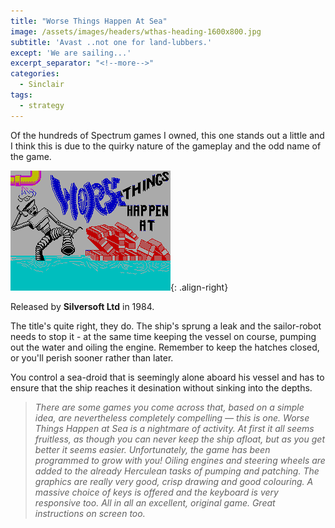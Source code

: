 ```yaml
---
title: "Worse Things Happen At Sea"
image: /assets/images/headers/wthas-heading-1600x800.jpg
subtitle: 'Avast ..not one for land-lubbers.'
except: 'We are sailing...'
excerpt_separator: "<!--more-->"
categories:
  - Sinclair
tags:
  - strategy
---
```



Of the hundreds of Spectrum games I owned, this one stands out a little and I think this is due to the quirky nature of the gameplay and the odd name of the game.

![Loading Screen](/assets/images/gameshots/wthas.gif){: .align-right}

Released by **Silversoft Ltd** in 1984.

The title's quite right, they do. The ship's sprung a leak and the sailor-robot needs to stop it - at the same time keeping the vessel on course, pumping out the water and oiling the engine. Remember to keep the hatches closed, or you'll perish sooner rather than later. 

You control a sea-droid that is seemingly alone aboard his vessel and has to ensure that the ship reaches it desination without sinking into the depths.

> <cite>There are some games you come across that, based on a simple idea, are nevertheless completely compelling — this is one. Worse Things Happen at Sea is a nightmare of activity. At first it all seems fruitless, as though you can never keep the ship afloat, but as you get better it seems easier. Unfortunately, the game has been programmed to grow with you! Oiling engines and steering wheels are added to the already Herculean tasks of pumping and patching. The graphics are really very good, crisp drawing and good colouring. A massive choice of keys is offered and the keyboard is very responsive too. All in all an excellent, original game. Great instructions on screen too.</cite>






